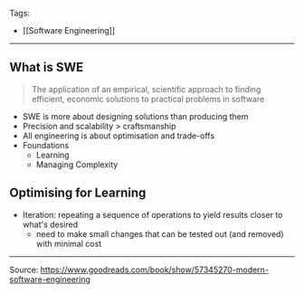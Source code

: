 Tags:
- [[Software Engineering]]
---
## What is SWE
> The application of an empirical, scientific approach to finding efficient, economic solutions to practical problems in software
- SWE is more about designing solutions than producing them
- Precision and scalability > craftsmanship
- All engineering is about optimisation and trade-offs
- Foundations
    - Learning
    - Managing Complexity

## Optimising for Learning
- Iteration: repeating a sequence of operations to yield results closer to what's desired
    - need to make small changes that can be tested out (and removed) with minimal cost
---
Source: https://www.goodreads.com/book/show/57345270-modern-software-engineering
